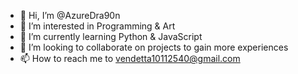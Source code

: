 - 👋 Hi, I’m @AzureDra90n
- 👀 I’m interested in Programming & Art
- 🌱 I’m currently learning Python & JavaScript
- 💞️ I’m looking to collaborate on projects to gain more experiences
- 📫 How to reach me to vendetta10112540@gmail.com

<!---
AzureDra90n/AzureDra90n is a ✨ special ✨ repository because its `README.md` (this file) appears on your GitHub profile.
You can click the Preview link to take a look at your changes.
--->
